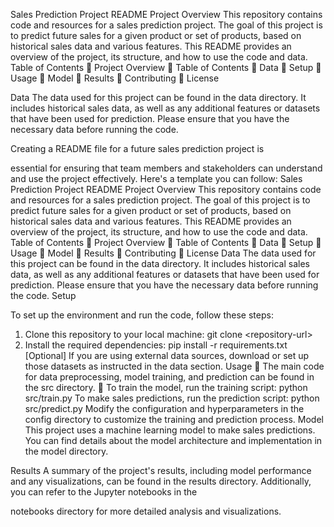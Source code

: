 Sales Prediction Project README
Project Overview
This repository contains code and resources for a sales prediction
project. The goal of this project is to predict future sales for a given
product or set of products, based on historical sales data and various
features. This README provides an overview of the project, its
structure, and how to use the code and data.
Table of Contents
 Project Overview
 Table of Contents
 Data
 Setup
 Usage
 Model
 Results
 Contributing
 License

Data
The data used for this project can be found in the data directory.
It includes historical sales data, as well as any additional features
or datasets that have been used for prediction. Please ensure that
you have the necessary data before running the code.

Creating a README file for a future sales prediction project is

essential for ensuring that team members and stakeholders can
understand and use the project effectively. Here&#39;s a template you
can follow:
Sales Prediction Project README
Project Overview
This repository contains code and resources for a sales prediction
project. The goal of this project is to predict future sales for a
given product or set of products, based on historical sales data
and various features. This README provides an overview of the
project, its structure, and how to use the code and data.
Table of Contents
 Project Overview
 Table of Contents
 Data
 Setup
 Usage
 Model
 Results
 Contributing
 License
Data
The data used for this project can be found in the data directory.
It includes historical sales data, as well as any additional features
or datasets that have been used for prediction. Please ensure that
you have the necessary data before running the code.
Setup

To set up the environment and run the code, follow these steps:
1. Clone this repository to your local machine:
git clone &lt;repository-url&gt;
2. Install the required dependencies:
pip install -r requirements.txt
[Optional] If you are using external data sources, download or set
up those datasets as instructed in the data section.
Usage
 The main code for data preprocessing, model training, and
prediction can be found in the src directory.
 To train the model, run the training script:
python src/train.py
To make sales predictions, run the prediction script:
python src/predict.py
Modify the configuration and hyperparameters in the config
directory to customize the training and prediction process.
Model
This project uses a machine learning model to make sales
predictions. You can find details about the model architecture and
implementation in the model directory.

Results
A summary of the project&#39;s results, including model performance
and any visualizations, can be found in the results directory.
Additionally, you can refer to the Jupyter notebooks in the

notebooks directory for more detailed analysis and
visualizations.
